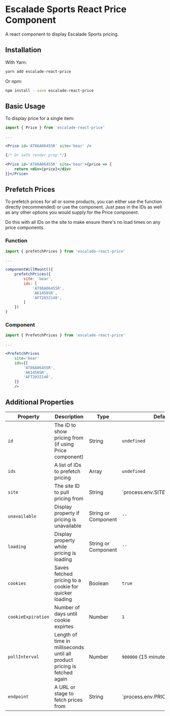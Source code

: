 # Escalade Sports React Price Component

A react component to display Escalade Sports pricing.

## Installation

With Yarn:

```bash
yarn add escalade-react-price
```

Or npm:

```bash
npm install --save escalade-react-price
```

## Basic Usage

To display price for a single item:

```jsx
import { Price } from 'escalade-react-price'

...

<Price id='AT86A06455R' site='bear' />

{/* Or iwth render prop */}

<Price id='AT86A06455R' site='bear'>{price => {
	return <div>{price}</div>
}}</Price>

```

## Prefetch Prices

To prefetch prices for all or some products, you can either use the function directly (recommended) or use the component. Just pass in the IDs as well as any other options you would supply for the Price component.

Do this with all IDs on the site to make ensure there's no load times on any price components.

### Function

```jsx
import { prefetchPrices } from 'escalade-react-price'

...

componentWillMount(){
	prefetchPrices({
		site: 'bear',
		ids: [
			'AT86A06455R',
			'AK1450SR',
			'AFT2032140',
		]
	})
}
```

### Component

```jsx
import { PrefetchPrices } from 'escalade-react-price'

...

<PrefetchPrices
	site='bear'
	ids={[
		'AT86A06455R',
		'AK1450SR',
		'AFT2032140',
	]}
	/>
```


## Additional Properties

Property | Description | Type | Default
--- | --- | --- | ---
`id` | The ID to show pricing from (if using Price component) | String | `undefined`
`ids` | A list of IDs to prefetch pricing | Array | `undefined`
`site` | The site ID to pull pricing from | String | `process.env.SITE_ID || process.env.GATSBY_SITE_ID`
`unavailable` | Display property if pricing is unavailable | String or Component | `''`
`loading` | Display property while pricing is loading | String or Component | `''`
`cookies` | Saves fetched pricing to a cookie for quicker loading | Boolean | `true`
`cookieExpiration` | Number of days until cookie expirtes | Number | `1`
`pollInterval` | Length of time in milliseconds until all product pricing is fetched again | Number | `900000` (15 minutes)
`endpoint` | A URL or stage to fetch prices from | String | `process.env.PRICING_ENDPOINT || process.env.GATSBY_PRICING_ENDPOINT || 'production'`